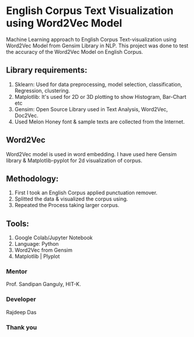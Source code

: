 # English Corpus Text Visualization using Word2Vec Model

Machine Learning approach to English Corpus Text-visualization using Word2Vec Model from Gensim Library in NLP.
This project was done to test the accuracy of the Word2Vec Model on English Corpus.

## Library requirements:

1. Sklearn: Used for data preprocessing, model selection, classification, Regression, clustering.
2. Matplotlib: It's used for 2D or 3D plotting to show Histogram, Bar-Chart etc
3. Gensim: Open Source Library used in Text Analysis, Word2Vec, Doc2Vec.
4. Used Melon Honey font & sample texts are collected from the Internet.

## Word2Vec

Word2Vec model is used in word embedding. I have used here Gensim library & Matplotlib-pyplot for 2d visualization of corpus.

## Methodology:

1. First I took an English Corpus applied punctuation remover.
2. Splitted the data & visualized the corpus using.
3. Repeated the Process taking larger corpus.

## Tools: 
1. Google Colab/Jupyter Notebook
2. Language: Python
3. Word2Vec from Gensim
4. Matplotlib | Plyplot

### Mentor
Prof. Sandipan Ganguly, HIT-K.

### Developer
Rajdeep Das

### Thank you
